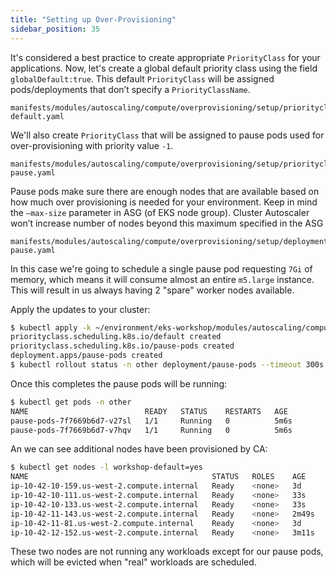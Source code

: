 ```yaml
---
title: "Setting up Over-Provisioning"
sidebar_position: 35
---
```


It's considered a best practice to create appropriate `PriorityClass` for your applications. Now, let's create a global default priority class using the field `globalDefault:true`. This default `PriorityClass` will be assigned pods/deployments that don’t specify a `PriorityClassName`.

```file
manifests/modules/autoscaling/compute/overprovisioning/setup/priorityclass-default.yaml
```

We'll also create `PriorityClass` that will be assigned to pause pods used for over-provisioning with priority value `-1`.

```file
manifests/modules/autoscaling/compute/overprovisioning/setup/priorityclass-pause.yaml
```

Pause pods make sure there are enough nodes that are available based on how much over provisioning is needed for your environment. Keep in mind the `—max-size` parameter in ASG (of EKS node group). Cluster Autoscaler won’t increase number of nodes beyond this maximum specified in the ASG

```file
manifests/modules/autoscaling/compute/overprovisioning/setup/deployment-pause.yaml
```

In this case we're going to schedule a single pause pod requesting `7Gi` of memory, which means it will consume almost an entire `m5.large` instance. This will result in us always having 2 "spare" worker nodes available.

Apply the updates to your cluster:

```bash timeout=340 hook=overprovisioning-setup
$ kubectl apply -k ~/environment/eks-workshop/modules/autoscaling/compute/overprovisioning/setup
priorityclass.scheduling.k8s.io/default created
priorityclass.scheduling.k8s.io/pause-pods created
deployment.apps/pause-pods created
$ kubectl rollout status -n other deployment/pause-pods --timeout 300s
```

Once this completes the pause pods will be running:

```bash
$ kubectl get pods -n other
NAME                          READY   STATUS    RESTARTS   AGE
pause-pods-7f7669b6d7-v27sl   1/1     Running   0          5m6s
pause-pods-7f7669b6d7-v7hqv   1/1     Running   0          5m6s
```

An we can see additional nodes have been provisioned by CA:

```bash
$ kubectl get nodes -l workshop-default=yes
NAME                                         STATUS   ROLES    AGE     VERSION
ip-10-42-10-159.us-west-2.compute.internal   Ready    <none>   3d      vVAR::KUBERNETES_NODE_VERSION
ip-10-42-10-111.us-west-2.compute.internal   Ready    <none>   33s     vVAR::KUBERNETES_NODE_VERSION
ip-10-42-10-133.us-west-2.compute.internal   Ready    <none>   33s     vVAR::KUBERNETES_NODE_VERSION
ip-10-42-11-143.us-west-2.compute.internal   Ready    <none>   2m49s   vVAR::KUBERNETES_NODE_VERSION
ip-10-42-11-81.us-west-2.compute.internal    Ready    <none>   3d      vVAR::KUBERNETES_NODE_VERSION
ip-10-42-12-152.us-west-2.compute.internal   Ready    <none>   3m11s   vVAR::KUBERNETES_NODE_VERSION
```

These two nodes are not running any workloads except for our pause pods, which will be evicted when "real" workloads are scheduled.
